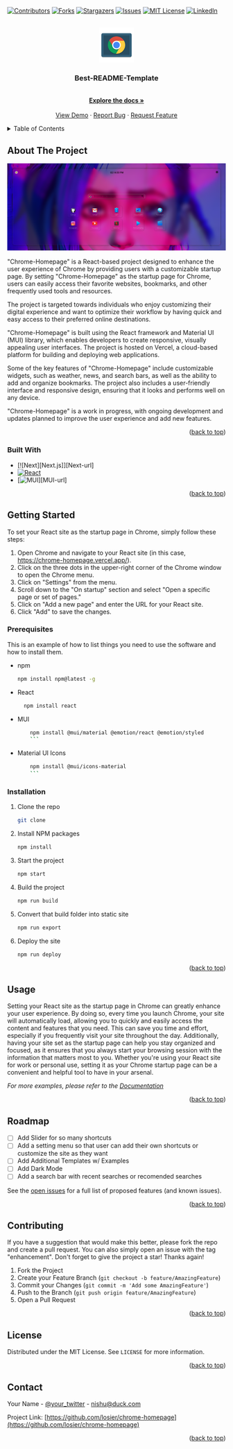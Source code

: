 <a name="readme-top"></a>

[![Contributors][contributors-shield]][contributors-url]
[![Forks][forks-shield]][forks-url]
[![Stargazers][stars-shield]][stars-url]
[![Issues][issues-shield]][issues-url]
[![MIT License][license-shield]][license-url]
[![LinkedIn][linkedin-shield]][linkedin-url]

<br />
<div align="center">
  <a href="https://github.com/losier/chrome-homepage">
    <img src="images/logo.png" alt="Logo" width="80" height="80">
  </a>

  <h3 align="center">Best-README-Template</h3>

  <p align="center">
    <br />
    <a href="https://github.com/losier/chrome-homepage#readme"><strong>Explore the docs »</strong></a>
    <br />
    <br />
    <a href="https://chrome-homepage.vercel.app">View Demo</a>
    ·
    <a href="https://github.com/losier/chrome-homepage/issues">Report Bug</a>
    ·
    <a href="https://github.com/losier/chrome-homepage/issues">Request Feature</a>
  </p>
</div>

<details>
  <summary>Table of Contents</summary>
  <ol>
    <li>
      <a href="#about-the-project">About The Project</a>
      <ul>
        <li><a href="#built-with">Built With</a></li>
      </ul>
    </li>
    <li>
      <a href="#getting-started">Getting Started</a>
      <ul>
        <li><a href="#prerequisites">Prerequisites</a></li>
        <li><a href="#installation">Installation</a></li>
      </ul>
    </li>
    <li><a href="#usage">Usage</a></li>
    <li><a href="#roadmap">Roadmap</a></li>
    <li><a href="#contributing">Contributing</a></li>
    <li><a href="#license">License</a></li>
    <li><a href="#contact">Contact</a></li>
  </ol>
</details>

## About The Project

[![CHROME-HOMEPAGE-SCREENSHOT][product-screenshot]](https://chrome-homepage.vercel.app/)

"Chrome-Homepage" is a React-based project designed to enhance the user experience of Chrome by providing users with a customizable startup page. By setting "Chrome-Homepage" as the startup page for Chrome, users can easily access their favorite websites, bookmarks, and other frequently used tools and resources.

The project is targeted towards individuals who enjoy customizing their digital experience and want to optimize their workflow by having quick and easy access to their preferred online destinations.

"Chrome-Homepage" is built using the React framework and Material UI (MUI) library, which enables developers to create responsive, visually appealing user interfaces. The project is hosted on Vercel, a cloud-based platform for building and deploying web applications.

Some of the key features of "Chrome-Homepage" include customizable widgets, such as weather, news, and search bars, as well as the ability to add and organize bookmarks. The project also includes a user-friendly interface and responsive design, ensuring that it looks and performs well on any device.

"Chrome-Homepage" is a work in progress, with ongoing development and updates planned to improve the user experience and add new features.

<p align="right">(<a href="#readme-top">back to top</a>)</p>

### Built With

- [![Next][Next.js]][Next-url]
- [![React][React.js]][React-url]
- [![MUI][MUI]][MUI-url]

<p align="right">(<a href="#readme-top">back to top</a>)</p>

## Getting Started

To set your React site as the startup page in Chrome, simply follow these steps:

1. Open Chrome and navigate to your React site (in this case, https://chrome-homepage.vercel.app/).
2. Click on the three dots in the upper-right corner of the Chrome window to open the Chrome menu.
3. Click on "Settings" from the menu.
4. Scroll down to the "On startup" section and select "Open a specific page or set of pages."
5. Click on "Add a new page" and enter the URL for your React site.
6. Click "Add" to save the changes.

### Prerequisites

This is an example of how to list things you need to use the software and how to install them.

- npm
  ```sh
  npm install npm@latest -g
  ```
- React
  ```sh
    npm install react
  ```
- MUI
  ````sh
      npm install @mui/material @emotion/react @emotion/styled
      ```
  ````
- Material UI Icons
  ````sh
      npm install @mui/icons-material
      ```
  ````

### Installation

1. Clone the repo
   ```sh
   git clone
   ```
2. Install NPM packages
   ```sh
   npm install
   ```
3. Start the project
   ```sh
   npm start
   ```
4. Build the project
   ```sh
   npm run build
   ```
5. Convert that build folder into static site
   ```sh
   npm run export
   ```
6. Deploy the site
   ```sh
   npm run deploy
   ```

<p align="right">(<a href="#readme-top">back to top</a>)</p>

## Usage

Setting your React site as the startup page in Chrome can greatly enhance your user experience. By doing so, every time you launch Chrome, your site will automatically load, allowing you to quickly and easily access the content and features that you need. This can save you time and effort, especially if you frequently visit your site throughout the day. Additionally, having your site set as the startup page can help you stay organized and focused, as it ensures that you always start your browsing session with the information that matters most to you. Whether you're using your React site for work or personal use, setting it as your Chrome startup page can be a convenient and helpful tool to have in your arsenal.

_For more examples, please refer to the [Documentation](https://github.com/losier/chrome-homepage#readme)_

<p align="right">(<a href="#readme-top">back to top</a>)</p>

## Roadmap

- [ ] Add Slider for so many shortcuts
- [ ] Add a setting menu so that user can add their own shortcuts or customize the site as they want
- [ ] Add Additional Templates w/ Examples
- [ ] Add Dark Mode
- [ ] Add a search bar with recent searches or recomended searches

See the [open issues](https://github.com/losier/chrome-homepage/issues) for a full list of proposed features (and known issues).

<p align="right">(<a href="#readme-top">back to top</a>)</p>

## Contributing

If you have a suggestion that would make this better, please fork the repo and create a pull request. You can also simply open an issue with the tag "enhancement".
Don't forget to give the project a star! Thanks again!

1. Fork the Project
2. Create your Feature Branch (`git checkout -b feature/AmazingFeature`)
3. Commit your Changes (`git commit -m 'Add some AmazingFeature'`)
4. Push to the Branch (`git push origin feature/AmazingFeature`)
5. Open a Pull Request

<p align="right">(<a href="#readme-top">back to top</a>)</p>

## License

Distributed under the MIT License. See `LICENSE` for more information.

<p align="right">(<a href="#readme-top">back to top</a>)</p>

## Contact

Your Name - [@your_twitter](https://twitter.com/aarab_ii) - nishu@duck.com

Project Link: [https://github.com/losier/chrome-homepage](https://github.com/losier/chrome-homepage)

<p align="right">(<a href="#readme-top">back to top</a>)</p>

[contributors-shield]: https://img.shields.io/github/contributors/losier/chrome-homepage.svg?style=for-the-badge
[contributors-url]: https://github.com/losier/chrome-homepage/graphs/contributors
[forks-shield]: https://img.shields.io/github/forks/losier/chrome-homepage.svg?style=for-the-badge
[forks-url]: https://github.com/losier/chrome-homepage/network/members
[stars-shield]: https://img.shields.io/github/stars/losier/chrome-homepage.svg?style=for-the-badge
[stars-url]: https://github.com/losier/chrome-homepage/stargazers
[issues-shield]: https://img.shields.io/github/issues/losier/chrome-homepage.svg?style=for-the-badge
[issues-url]: https://github.com/losier/chrome-homepage/issues
[license-shield]: https://img.shields.io/github/license/losier/chrome-homepage.svg?style=for-the-badge
[license-url]: https://github.com/losier/chrome-homepage/blob/master/LICENSE
[linkedin-shield]: https://img.shields.io/badge/-LinkedIn-black.svg?style=for-the-badge&logo=linkedin&colorB=555
[linkedin-url]: https://linkedin.com/in/aarab-nishchal
[product-screenshot]: images/screenshot.png
[React.js]: https://img.shields.io/badge/React-20232A?style=for-the-badge&logo=react&logoColor=61DAFB
[React-url]: https://reactjs.org/
[MUI]: https://img.shields.io/badge/MUI-35495E?style=for-the-badge&logoColor=4FC08D
[Vue-url]: https://mui.com/

